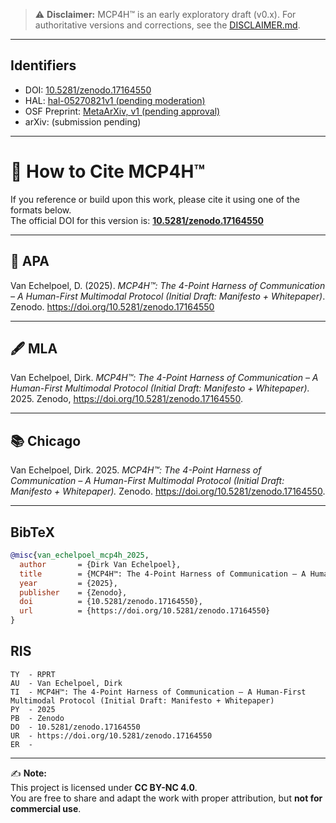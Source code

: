 > ⚠️ **Disclaimer:** MCP4H™ is an early exploratory draft (v0.x). For authoritative versions and corrections, see the [DISCLAIMER.md](DISCLAIMER.md).

---

## Identifiers
- DOI: [10.5281/zenodo.17164550](https://doi.org/10.5281/zenodo.17164550)
- HAL: [hal-05270821v1 (pending moderation)](https://hal.science/hal-05270821v1)
- OSF Preprint: [MetaArXiv, v1 (pending approval)](https://osf.io/preprints/metaarxiv/mhsgv_v1)
- arXiv: (submission pending)

---

# 📖 How to Cite MCP4H™

If you reference or build upon this work, please cite it using one of the formats below.  
The official DOI for this version is: **[10.5281/zenodo.17164550](https://doi.org/10.5281/zenodo.17164550)** 


---

## 📑 APA
Van Echelpoel, D. (2025). *MCP4H™: The 4-Point Harness of Communication – A Human-First Multimodal Protocol (Initial Draft: Manifesto + Whitepaper)*. Zenodo. https://doi.org/10.5281/zenodo.17164550  

---

## 🖋️ MLA
Van Echelpoel, Dirk. *MCP4H™: The 4-Point Harness of Communication – A Human-First Multimodal Protocol (Initial Draft: Manifesto + Whitepaper).* 2025. Zenodo, https://doi.org/10.5281/zenodo.17164550.  

---

## 📚 Chicago
Van Echelpoel, Dirk. 2025. *MCP4H™: The 4-Point Harness of Communication – A Human-First Multimodal Protocol (Initial Draft: Manifesto + Whitepaper).* Zenodo. https://doi.org/10.5281/zenodo.17164550.  

---

## BibTeX
```bibtex
@misc{van_echelpoel_mcp4h_2025,
  author       = {Dirk Van Echelpoel},
  title        = {MCP4H™: The 4-Point Harness of Communication – A Human-First Multimodal Protocol (Initial Draft: Manifesto + Whitepaper)},
  year         = {2025},
  publisher    = {Zenodo},
  doi          = {10.5281/zenodo.17164550},
  url          = {https://doi.org/10.5281/zenodo.17164550}
}
```
## RIS
```ris
TY  - RPRT
AU  - Van Echelpoel, Dirk
TI  - MCP4H™: The 4-Point Harness of Communication – A Human-First Multimodal Protocol (Initial Draft: Manifesto + Whitepaper)
PY  - 2025
PB  - Zenodo
DO  - 10.5281/zenodo.17164550
UR  - https://doi.org/10.5281/zenodo.17164550
ER  -
```

---

✍️ **Note:**  
This project is licensed under **CC BY-NC 4.0**.  
You are free to share and adapt the work with proper attribution, but **not for commercial use**.  
